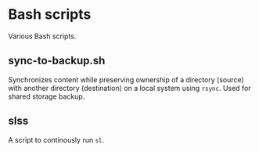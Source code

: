# Bash scripts

Various Bash scripts.

## sync-to-backup.sh

Synchronizes content while preserving ownership of a directory (source) with another directory (destination) on a local system using ```rsync```. Used for shared storage backup.

## slss

A script to continously run ```sl```.
